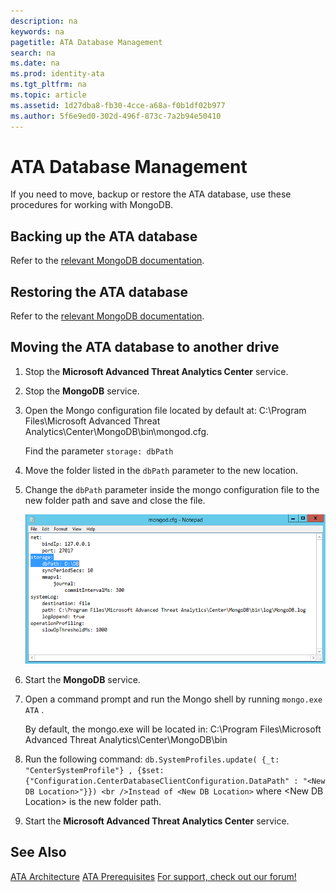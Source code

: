 ```yaml
---
description: na
keywords: na
pagetitle: ATA Database Management
search: na
ms.date: na
ms.prod: identity-ata
ms.tgt_pltfrm: na
ms.topic: article
ms.assetid: 1d27dba8-fb30-4cce-a68a-f0b1df02b977
ms.author: 5f6e9ed0-302d-496f-873c-7a2b94e50410
---
```

# ATA Database Management
If you need to move, backup or restore the ATA database, use these procedures for working with MongoDB.

## Backing up the ATA database
Refer to the [relevant MongoDB documentation](http://docs.mongodb.org/manual/administration/backup/).

## Restoring the ATA database
Refer to the [relevant MongoDB documentation](http://docs.mongodb.org/manual/administration/backup/).

## Moving the ATA database to another drive

1. Stop the **Microsoft Advanced Threat Analytics Center** service.

2. Stop the **MongoDB** service.

3. Open the Mongo configuration file located by default at: C:\Program Files\Microsoft Advanced Threat Analytics\Center\MongoDB\bin\mongod.cfg.

   Find the parameter `storage: dbPath`

4. Move the folder listed in the `dbPath` parameter to the new location.

5. Change the `dbPath` parameter inside the mongo configuration file to the new folder path and save and close the file.

   ![](../Image/ATA_mongoDB_moveDB.png)

6. Start the **MongoDB** service.

7. Open a command prompt and run the Mongo shell by running `mongo.exe ATA` .

   By default, the mongo.exe will be located in: C:\Program Files\Microsoft Advanced Threat Analytics\Center\MongoDB\bin

8. Run the following command: `db.SystemProfiles.update( {_t: "CenterSystemProfile"} , {$set:{"Configuration.CenterDatabaseClientConfiguration.DataPath" : "<New DB Location>"}}) <br />Instead of <New DB Location>` where &lt;New DB Location&gt; is the new folder path.

9. Start the **Microsoft Advanced Threat Analytics Center** service.

## See Also
[ATA Architecture](../Topic/ATA_Architecture.md)
[ATA Prerequisites](../Topic/ATA_Prerequisites.md)
[For support, check out our forum!](https://social.technet.microsoft.com/Forums/security/en-US/home?forum=mata)

